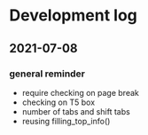 
# Development log
## 2021-07-08
### general reminder
- require checking on page break
- checking on T5 box
- number of tabs and shift tabs
- reusing filling_top_info()
